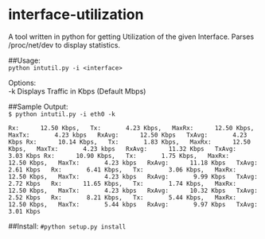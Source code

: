 # interface-utilization

A tool written in python for getting Utilization of the given Interface.
Parses /proc/net/dev to display statistics.

##Usage:  
  `python intutil.py -i <interface>`
  
  Options:  
  -k  Displays Traffic in Kbps (Default Mbps)  
  
##Sample Output:  
`$ python intutil.py -i eth0 -k`

`Rx:      12.50 Kbps,   Tx:       4.23 Kbps,   MaxRx:      12.50 Kbps,   MaxTx:       4.23 kbps   RxAvg:      12.50 Kbps   TxAvg:       4.23 Kbps
Rx:      10.14 Kbps,   Tx:       1.83 Kbps,   MaxRx:      12.50 Kbps,   MaxTx:       4.23 kbps   RxAvg:      11.32 Kbps   TxAvg:       3.03 Kbps
Rx:      10.90 Kbps,   Tx:       1.75 Kbps,   MaxRx:      12.50 Kbps,   MaxTx:       4.23 kbps   RxAvg:      11.18 Kbps   TxAvg:       2.61 Kbps  
Rx:       6.41 Kbps,   Tx:       3.06 Kbps,   MaxRx:      12.50 Kbps,   MaxTx:       4.23 kbps   RxAvg:       9.99 Kbps   TxAvg:       2.72 Kbps  
Rx:      11.65 Kbps,   Tx:       1.74 Kbps,   MaxRx:      12.50 Kbps,   MaxTx:       4.23 kbps   RxAvg:      10.32 Kbps   TxAvg:       2.52 Kbps  
Rx:       8.21 Kbps,   Tx:       5.44 Kbps,   MaxRx:      12.50 Kbps,   MaxTx:       5.44 kbps   RxAvg:       9.97 Kbps   TxAvg:       3.01 Kbps`

##Install:
`#python setup.py install`
